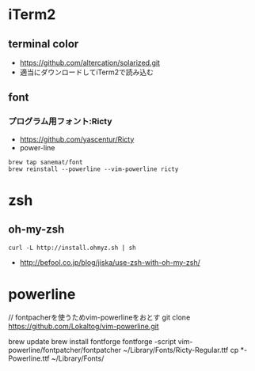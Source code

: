 # iTerm2

## terminal color 

- https://github.com/altercation/solarized.git
 - 適当にダウンロードしてiTerm2で読み込む

## font

### プログラム用フォント:Ricty 

- https://github.com/yascentur/Ricty
- power-line

```
brew tap sanemat/font
brew reinstall --powerline --vim-powerline ricty
```

# zsh

## oh-my-zsh

`curl -L http://install.ohmyz.sh | sh`

- http://befool.co.jp/blog/jiska/use-zsh-with-oh-my-zsh/

# powerline
// fontpacherを使うためvim-powerlineをおとす
git clone https://github.com/Lokaltog/vim-powerline.git

brew update
brew install fontforge
fontforge -script vim-powerline/fontpatcher/fontpatcher ~/Library/Fonts/Ricty-Regular.ttf
cp *-Powerline.ttf  ~/Library/Fonts/